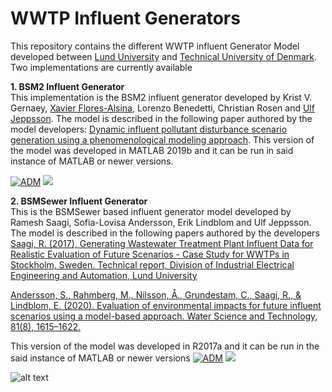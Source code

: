 # WWTP Influent Generators

This repository contains the different WWTP influent Generator Model developed between [Lund University](https://www.iea.lth.se/) and [Technical University of Denmark](https://www.kt.dtu.dk/english/research/prosys). Two implementations are currently available  

<strong>1. BSM2 Influent Generator</strong>  
This implementation is the BSM2 influent generator developed by Krist V. Gernaey, [Xavier Flores-Alsina](https://github.com/xfalsina), Lorenzo Benedetti, Christian Rosen and [Ulf Jeppsson](https://github.com/ulfjeppsson). The model is described in the following paper authored by the model developers: [Dynamic influent pollutant disturbance scenario generation using a phenomenological modeling approach](https://doi.org/10.1016/j.envsoft.2011.06.001). This version of the model was developed in MATLAB 2019b and it can be run in said instance of MATLAB or newer versions.


[![ADM](https://img.shields.io/badge/DOWNLOAD%20BSM2%20Influent%20Generator-990000?style=for-the-badge)](https://github.com/wwtmodels/Influent-Generator-Models/releases/download/v1/BSM2.influent.generator.zip) [![](https://img.shields.io/github/downloads/wwtmodels/Influent-Generator-Models/v1/total?color=990000&label=Downloads&style=for-the-badge)](https://github.com/wwtmodels/Influent-Generator-Models) 

<strong>2. BSMSewer Influent Generator</strong>  
This is the BSMSewer based influent generator model developed by Ramesh Saagi, Sofia-Lovisa Andersson, Erik Lindblom and Ulf Jeppsson. The model is described in the following papers authored by the developers  
[Saagi, R. (2017), Generating Wastewater Treatment Plant Influent Data for Realistic Evaluation of Future Scenarios - Case Study for WWTPs in Stockholm, Sweden. Technical report, Division of Industrial Electrical Engineering and Automation, Lund University](https://www.iea.lth.se/publications/Reports/LTH-IEA-7268.pdf)

[Andersson, S., Rahmberg, M., Nilsson, Å., Grundestam, C., Saagi, R., & Lindblom, E. (2020). Evaluation of environmental impacts for future influent scenarios using a model-based approach. Water Science and Technology, 81(8), 1615–1622.](https://doi.org/10.2166/wst.2020.183)

This version of the model was developed in R2017a and it can be run in the said instance of MATLAB or newer versions
[![ADM](https://img.shields.io/badge/DOWNLOAD%20BSMSewer%20Influent%20Generator-990000?style=for-the-badge)](https://github.com/wwtmodels/Influent-Generator-Models/releases/download/BSMSewerInfGen/influentgenerator2018.zip) [![](https://img.shields.io/github/downloads/wwtmodels/Influent-Generator-Models/BSMSewerInfGen/total?color=990000&label=Downloads&style=for-the-badge)](https://github.com/wwtmodels/Influent-Generator-Models) 


![alt text](https://github.com/wwtmodels/wwtmodels.github.io/blob/main/logo.png)
